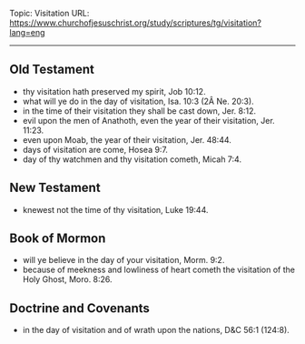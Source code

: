 Topic: Visitation
URL: https://www.churchofjesuschrist.org/study/scriptures/tg/visitation?lang=eng

---

## Old Testament

- thy visitation hath preserved my spirit, Job 10:12.
- what will ye do in the day of visitation, Isa. 10:3 (2Â Ne. 20:3).
- in the time of their visitation they shall be cast down, Jer. 8:12.
- evil upon the men of Anathoth, even the year of their visitation, Jer. 11:23.
- even upon Moab, the year of their visitation, Jer. 48:44.
- days of visitation are come, Hosea 9:7.
- day of thy watchmen and thy visitation cometh, Micah 7:4.

## New Testament

- knewest not the time of thy visitation, Luke 19:44.

## Book of Mormon

- will ye believe in the day of your visitation, Morm. 9:2.
- because of meekness and lowliness of heart cometh the visitation of the Holy Ghost, Moro. 8:26.

## Doctrine and Covenants

- in the day of visitation and of wrath upon the nations, D&C 56:1 (124:8).


